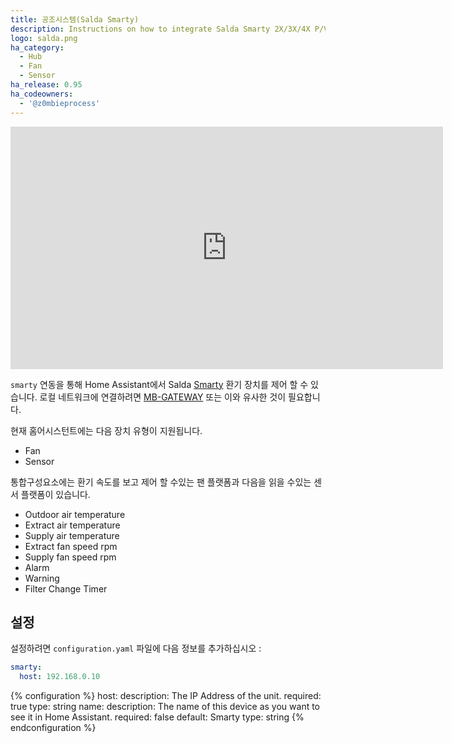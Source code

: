 ```yaml
---
title: 공조시스템(Salda Smarty)
description: Instructions on how to integrate Salda Smarty 2X/3X/4X P/V ventilation systems into Home Assistant.
logo: salda.png
ha_category:
  - Hub
  - Fan
  - Sensor
ha_release: 0.95
ha_codeowners:
  - '@z0mbieprocess'
---
```


<iframe width="692" height="388" src="https://www.youtube.com/embed/4Jzt1-vL5Wc" frameborder="0" allow="accelerometer; autoplay; encrypted-media; gyroscope; picture-in-picture" allowfullscreen></iframe>

`smarty` 연동을 통해 Home Assistant에서 Salda [Smarty](http://www.salda.lt/en/products/category/compact-counter-flow-units) 환기 장치를 제어 할 수 있습니다. 로컬 네트워크에 연결하려면 [MB-GATEWAY](http://www.salda.lt/en/products/item/5637227077) 또는 이와 유사한 것이 필요합니다.

현재 홈어시스턴트에는 다음 장치 유형이 지원됩니다.

- Fan
- Sensor

통합구성요소에는 환기 속도를 보고 제어 할 수있는 팬 플랫폼과 다음을 읽을 수있는 센서 플랫폼이 있습니다.

- Outdoor air temperature
- Extract air temperature
- Supply air temperature
- Extract fan speed rpm
- Supply fan speed rpm
- Alarm
- Warning
- Filter Change Timer

## 설정

설정하려면 `configuration.yaml` 파일에 다음 정보를 추가하십시오 :

```yaml
smarty:
  host: 192.168.0.10
```

{% configuration %}
host:
  description: The IP Address of the unit.
  required: true
  type: string
name:
  description: The name of this device as you want to see it in Home Assistant.
  required: false
  default: Smarty
  type: string
{% endconfiguration %}
